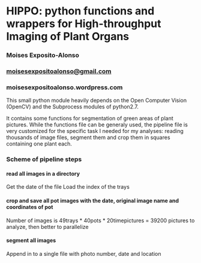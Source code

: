 # HIPPO: python functions and wrappers for High-throughput Imaging of Plant Organs
### Moises Exposito-Alonso
### moisesexpositoalonso@gmail.com
### moisesexpositoalonso.wordpress.com

This small python module heavily depends on the Open Computer Vision (OpenCV) and the Subprocess modules of python2.7. 

It contains some functions for segmentation of green areas of plant pictures. While the functions file can be generaly used, the pipeline file is very customized for the specific task I needed for my analyses: reading thousands of image files, segment them and crop them in squares containing one plant each.

### Scheme of pipeline steps ###
#### read all images in a directory
Get the date of the file
Load the index of the trays
#### crop and save all pot images with the date, original image name and coordinates of pot
Number of images is 49trays * 40pots * 20timepictures = 39200 pictures to analyze, then better to parallelize
#### segment all images
Append in to a single file with photo number, date and location

